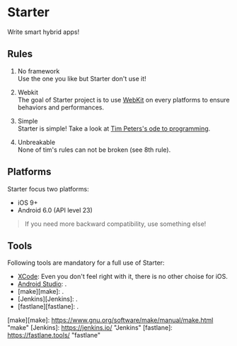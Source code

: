 # Starter
Write smart hybrid apps!

## Rules

1. No framework  
   Use the one you like but Starter don't use it!

2. Webkit  
   The goal of Starter project is to use [WebKit][WebKit] on every platforms to ensure behaviors and performances.

3. Simple  
   Starter is simple! Take a look at [Tim Peters's ode to programming][Tim Peters's ode to programming].

4. Unbreakable  
   None of tim's rules can not be broken (see 8th rule).

## Platforms

Starter focus two platforms:

* iOS 9+
* Android 6.0 (API level 23)

> If you need more backward compatibility, use something else!

## Tools

Following tools are mandatory for a full use of Starter:

* [XCode][XCode]: Even you don't feel right with it, there is no other choise for iOS.
* [Android Studio][Android Studio]: .
* [make][make]: .
* [Jenkins][Jenkins]: .
* [fastlane][fastlane]: .

[WebKit]: https://webkit.org/ "WebKit"
[Tim Peters's ode to programming]: https://www.python.org/dev/peps/pep-0020/ "The zen of python"
[XCode]: https://itunes.apple.com/en/app/xcode/id497799835?mt=12 "XCode"
[Android Studio]: https://developer.android.com/studio/index.html "Android Studio"
[make][make]: https://www.gnu.org/software/make/manual/make.html "make"
[Jenkins]: https://jenkins.io/ "Jenkins"
[fastlane]: https://fastlane.tools/ "fastlane"
